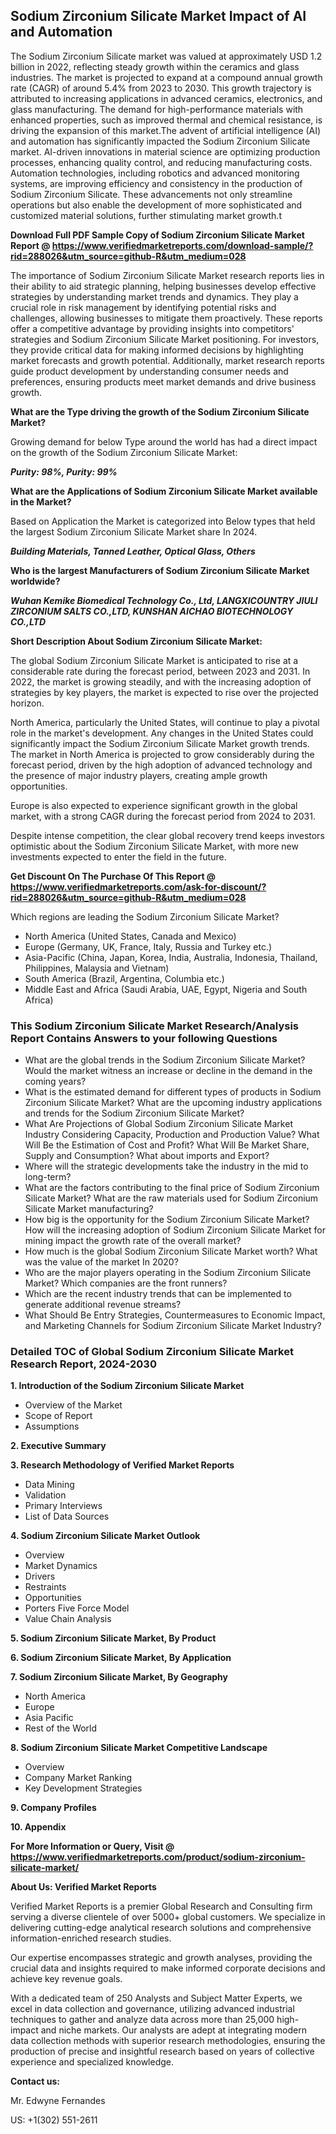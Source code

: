 <h2>Sodium Zirconium Silicate Market Impact of AI and Automation</h2>The Sodium Zirconium Silicate market was valued at approximately USD 1.2 billion in 2022, reflecting steady growth within the ceramics and glass industries. The market is projected to expand at a compound annual growth rate (CAGR) of around 5.4% from 2023 to 2030. This growth trajectory is attributed to increasing applications in advanced ceramics, electronics, and glass manufacturing. The demand for high-performance materials with enhanced properties, such as improved thermal and chemical resistance, is driving the expansion of this market.The advent of artificial intelligence (AI) and automation has significantly impacted the Sodium Zirconium Silicate market. AI-driven innovations in material science are optimizing production processes, enhancing quality control, and reducing manufacturing costs. Automation technologies, including robotics and advanced monitoring systems, are improving efficiency and consistency in the production of Sodium Zirconium Silicate. These advancements not only streamline operations but also enable the development of more sophisticated and customized material solutions, further stimulating market growth.t</p><p id="" class=""><strong>Download Full PDF Sample Copy of Sodium Zirconium Silicate Market Report @ <a href="https://www.verifiedmarketreports.com/download-sample/?rid=288026&utm_source=github-R&utm_medium=028" target="_blank">https://www.verifiedmarketreports.com/download-sample/?rid=288026&utm_source=github-R&utm_medium=028</a></strong></p><p>The importance of&nbsp;Sodium Zirconium Silicate Market research reports lies in their ability to aid strategic planning, helping businesses develop effective strategies by understanding market trends and dynamics. They play a crucial role in risk management by identifying potential risks and challenges, allowing businesses to mitigate them proactively. These reports offer a competitive advantage by providing insights into competitors' strategies and Sodium Zirconium Silicate Market positioning. For investors, they provide critical data for making informed decisions by highlighting market forecasts and growth potential. Additionally, market research reports guide product development by understanding consumer needs and preferences, ensuring products meet market demands and drive business growth.</p><p><strong>What are the&nbsp;Type driving the growth of the Sodium Zirconium Silicate Market?</strong></p><p id="" class="">Growing demand for below Type around the world has had a direct impact on the growth of the Sodium Zirconium Silicate Market:</p><em><strong>Purity: 98%, Purity: 99%</strong></em></p><strong>What are the&nbsp;Applications&nbsp;of Sodium Zirconium Silicate Market available in the Market?</strong></p><p id="" class="">Based on Application the Market is categorized into Below types that held the largest Sodium Zirconium Silicate Market share In 2024.</p><em><strong>Building Materials, Tanned Leather, Optical Glass, Others</strong></em></p><strong>Who is the largest Manufacturers of Sodium Zirconium Silicate Market worldwide?</strong></p><p><em><strong>Wuhan Kemike Biomedical Technology Co., Ltd, LANGXICOUNTRY JIULI ZIRCONIUM SALTS CO.,LTD, KUNSHAN AICHAO BIOTECHNOLOGY CO.,LTD</strong></em></p><p id="" class=""><strong>Short Description About Sodium Zirconium Silicate Market:</strong></p><p>The global Sodium Zirconium Silicate Market is anticipated to rise at a considerable rate during the forecast period, between 2023 and 2031. In 2022, the market is growing steadily, and with the increasing adoption of strategies by key players, the market is expected to rise over the projected horizon.</p><p>North America, particularly the United States, will continue to play a pivotal role in the market's development. Any changes in the United States could significantly impact the Sodium Zirconium Silicate Market growth trends. The market in North America is projected to grow considerably during the forecast period, driven by the high adoption of advanced technology and the presence of major industry players, creating ample growth opportunities.</p><p>Europe is also expected to experience significant growth in the global market, with a strong CAGR during the forecast period from 2024 to 2031.</p><p>Despite intense competition, the clear global recovery trend keeps investors optimistic about the Sodium Zirconium Silicate Market, with more new investments expected to enter the field in the future.</p><p id="" class=""><strong>Get Discount On The Purchase Of This Report @ <a href="https://www.verifiedmarketreports.com/ask-for-discount/?rid=288026&utm_source=github-R&utm_medium=028" target="_blank">https://www.verifiedmarketreports.com/ask-for-discount/?rid=288026&utm_source=github-R&utm_medium=028</a></strong></p>Which regions are leading the Sodium Zirconium Silicate Market?</p><ul><li>North America (United States, Canada and Mexico)</li><li>Europe (Germany, UK, France, Italy, Russia and Turkey etc.)</li><li>Asia-Pacific (China, Japan, Korea, India, Australia, Indonesia, Thailand, Philippines, Malaysia and Vietnam)</li><li>South America (Brazil, Argentina, Columbia etc.)</li><li>Middle East and Africa (Saudi Arabia, UAE, Egypt, Nigeria and South Africa)</li></ul><h3 id="" class="">This Sodium Zirconium Silicate Market Research/Analysis Report Contains Answers to your following Questions</h3><ul><li>What are the global trends in the Sodium Zirconium Silicate Market? Would the market witness an increase or decline in the demand in the coming years?</li><li>What is the estimated demand for different types of products in Sodium Zirconium Silicate Market? What are the upcoming industry applications and trends for the Sodium Zirconium Silicate Market?</li><li>What Are Projections of Global Sodium Zirconium Silicate Market Industry Considering Capacity, Production and Production Value? What Will Be the Estimation of Cost and Profit? What Will Be Market Share, Supply and Consumption? What about imports and Export?</li><li>Where will the strategic developments take the industry in the mid to long-term?</li><li>What are the factors contributing to the final price of Sodium Zirconium Silicate Market? What are the raw materials used for Sodium Zirconium Silicate Market manufacturing?</li><li>How big is the opportunity for the Sodium Zirconium Silicate Market? How will the increasing adoption of Sodium Zirconium Silicate Market for mining impact the growth rate of the overall market?</li><li>How much is the global Sodium Zirconium Silicate Market worth? What was the value of the market In 2020?</li><li>Who are the major players operating in the Sodium Zirconium Silicate Market? Which companies are the front runners?</li><li>Which are the recent industry trends that can be implemented to generate additional revenue streams?</li><li>What Should Be Entry Strategies, Countermeasures to Economic Impact, and Marketing Channels for Sodium Zirconium Silicate Market Industry?</li></ul><h3 id="" class="">Detailed TOC of Global Sodium Zirconium Silicate Market Research Report, 2024-2030</h3><p id="" class=""><strong>1. Introduction of the Sodium Zirconium Silicate Market</strong></p><ul><li>Overview of the Market</li><li>Scope of Report</li><li>Assumptions</li></ul><p id="" class=""><strong>2. Executive Summary</strong></p><p id="" class=""><strong>3. Research Methodology of Verified Market Reports</strong></p><ul><li>Data Mining</li><li>Validation</li><li>Primary Interviews</li><li>List of Data Sources</li></ul><p id="" class=""><strong>4. Sodium Zirconium Silicate Market Outlook</strong></p><ul><li>Overview</li><li>Market Dynamics</li><li>Drivers</li><li>Restraints</li><li>Opportunities</li><li>Porters Five Force Model</li><li>Value Chain Analysis</li></ul><p id="" class=""><strong>5. Sodium Zirconium Silicate Market, By Product</strong></p><p id="" class=""><strong>6. Sodium Zirconium Silicate Market, By Application</strong></p><p id="" class=""><strong>7. Sodium Zirconium Silicate Market, By Geography</strong></p><ul><li>North America</li><li>Europe</li><li>Asia Pacific</li><li>Rest of the World</li></ul><p id="" class=""><strong>8. Sodium Zirconium Silicate Market Competitive Landscape</strong></p><ul><li>Overview</li><li>Company Market Ranking</li><li>Key Development Strategies</li></ul><p id="" class=""><strong>9. Company Profiles</strong></p><p id="" class=""><strong>10. Appendix</strong></p><p id="" class=""><strong>For More Information or Query, Visit @ <a href="https://www.verifiedmarketreports.com/product/sodium-zirconium-silicate-market/" target="_blank">https://www.verifiedmarketreports.com/product/sodium-zirconium-silicate-market/</a></strong></p><p id="" class=""><strong>About Us: Verified Market Reports</strong></p><p id="" class="">Verified Market Reports is a premier Global Research and Consulting firm serving a diverse clientele of over 5000+ global customers. We specialize in delivering cutting-edge analytical research solutions and comprehensive information-enriched research studies.</p><p id="" class="">Our expertise encompasses strategic and growth analyses, providing the crucial data and insights required to make informed corporate decisions and achieve key revenue goals.</p><p id="" class="">With a dedicated team of 250 Analysts and Subject Matter Experts, we excel in data collection and governance, utilizing advanced industrial techniques to gather and analyze data across more than 25,000 high-impact and niche markets. Our analysts are adept at integrating modern data collection methods with superior research methodologies, ensuring the production of precise and insightful research based on years of collective experience and specialized knowledge.</p><p id="" class=""><strong>Contact us:</strong></p><p id="" class="">Mr. Edwyne Fernandes</p><p id="" class="">US: +1(302) 551-2611</p>
